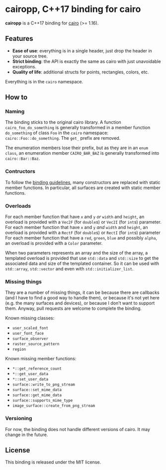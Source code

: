 # cairopp, C++17 binding for cairo

**cairopp** is a C++17 binding for [cairo](https://cairographics.org/) (>= 1.16).

## Features

- **Ease of use**: everything is in a single header, just drop the header in your source tree.
- **Strict binding**: the API is exactly the same as cairo with just unavoidable exceptions.
- **Quality of life**: additional structs for points, rectangles, colors, etc.

Everything is in the `cairo` namespace.

## How to

### Naming

The binding sticks to the original cairo library. A function `cairo_foo_do_something` is generally transformed in a member function `do_something` of class `Foo` in the `cairo` namespace: `cairo::Foo::do_something`. The `get_` prefix are removed.

The enumeration members lose their prefix, but as they are in an `enum class`, an enumeration member `CAIRO_BAR_BAZ` is generally transformed into `cairo::Bar::Baz`.

### Contructors

To follow the [binding guidelines](https://cairographics.org/manual/language-bindings.html), many constructors are replaced with static member functions. In particular, all surfaces are created with static member functions.

### Overloads

For each member function that have `x` and `y` *or* `width` and `height`, an overload is provided with a `Vec2F` (for `double`s) or `Vec2I` (for `int`s) parameter. For each member function that have `x` and `y` *and* `width` and `height`, an overload is provided with a `RectF` (for `double`s) or `RectI` (for `int`s) parameter For each member function that have a `red`, `green`, `blue` and possibly `alpha`, an overload is provided with a `Color` parameter.

When two parameters represents an array and the size of the array, a templated overload is provided that use `std::data` and `std::size` to get the associated data and size of the templated container. So it can be used with `std::array`, `std::vector` and even with `std::initializer_list`.

### Missing things

They are a number of missing things, it can be because there are callbacks (and I have to find a good way to handle them), or because it's not yet here (e.g. the many surfaces and devices), or because I don't want to support them. Anyway, pull requests are welcome to complete the binding.

Known missing classes:

- `user_scaled_font`
- `user_font_face`
- `surface_observer`
- `raster_source_pattern`
- `region`

Known missing member functions:

- `*::get_reference_count`
- `*::get_user_data`
- `*::set_user_data`
- `surface::write_to_png_stream`
- `surface::set_mime_data`
- `surface::get_mime_data`
- `surface::supports_mime_type`
- `image_surface::create_from_png_stream`

### Versioning

For now, the binding does not handle different versions of cairo. It may change in the future.

## License

This binding is released under the MIT license.
